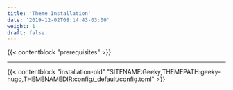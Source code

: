 ```yaml
---
title: 'Theme Installation'
date: '2019-12-02T08:14:43-03:00'
weight: 1
draft: false
---
```


{{< contentblock "prerequisites" >}}

---

{{< contentblock "installation-old" "SITENAME:Geeky,THEMEPATH:geeky-hugo,THEMENAMEDIR:config/_default/config.toml" >}}
